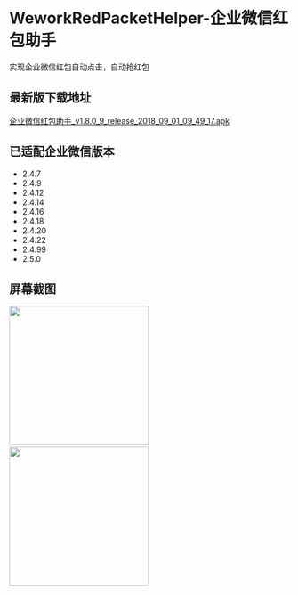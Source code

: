 # WeworkRedPacketHelper-企业微信红包助手
实现企业微信红包自动点击，自动抢红包

## 最新版下载地址
[企业微信红包助手_v1.8.0_9_release_2018_09_01_09_49_17.apk](https://github.com/chenyuebo/WeworkRedPacketHelper/raw/master/apk/%E4%BC%81%E4%B8%9A%E5%BE%AE%E4%BF%A1%E7%BA%A2%E5%8C%85%E5%8A%A9%E6%89%8B_v1.8.0_9_release_2018_09_01_09_49_17.apk)
## 已适配企业微信版本
- 2.4.7
- 2.4.9
- 2.4.12
- 2.4.14
- 2.4.16
- 2.4.18
- 2.4.20
- 2.4.22
- 2.4.99
- 2.5.0

## 屏幕截图

<img src="https://github.com/chenyuebo/WeworkRedPacketHelper/blob/master/%E5%B1%8F%E5%B9%95%E6%88%AA%E5%9B%BE/Screenshot_2018-09-01-10-07-22-395_com.cyb.wework.png" width="250px"/>
&nbsp;&nbsp;&nbsp;&nbsp;&nbsp;
<img src="https://github.com/chenyuebo/WeworkRedPacketHelper/blob/master/%E5%B1%8F%E5%B9%95%E6%88%AA%E5%9B%BE/Screenshot_2018-09-01-10-07-27-396_com.cyb.wework.png" width="250px"/>
